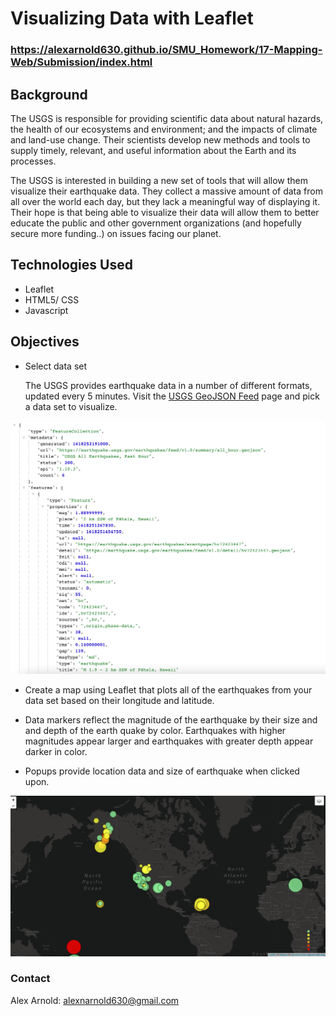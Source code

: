 # Visualizing Data with Leaflet

### https://alexarnold630.github.io/SMU_Homework/17-Mapping-Web/Submission/index.html

## Background

The USGS is responsible for providing scientific data about natural hazards, the health of our ecosystems and environment; and the impacts of climate and land-use change. Their scientists develop new methods and tools to supply timely, relevant, and useful information about the Earth and its processes. 

The USGS is interested in building a new set of tools that will allow them visualize their earthquake data. They collect a massive amount of data from all over the world each day, but they lack a meaningful way of displaying it. Their hope is that being able to visualize their data will allow them to better educate the public and other government organizations (and hopefully secure more funding..) on issues facing our planet.

## Technologies Used
- Leaflet
- HTML5/ CSS
- Javascript

## Objectives

- Select data set

   The USGS provides earthquake data in a number of different formats, updated every 5 minutes. Visit the [USGS GeoJSON Feed](http://earthquake.usgs.gov/earthquakes/feed/v1.0/geojson.php) page and pick a data set to visualize. 

![Data](static/images/data.png)

- Create a map using Leaflet that plots all of the earthquakes from your data set based on their longitude and latitude.

- Data markers reflect the magnitude of the earthquake by their size and and depth of the earth quake by color. Earthquakes with higher magnitudes appear larger and earthquakes with greater depth appear darker in color.

- Popups provide location data and size of earthquake when clicked upon.

![Map](static/images/map.png)

### Contact
Alex Arnold: alexnarnold630@gmail.com



